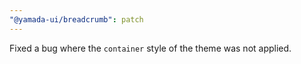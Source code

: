 ```yaml
---
"@yamada-ui/breadcrumb": patch
---
```


Fixed a bug where the `container` style of the theme was not applied.
